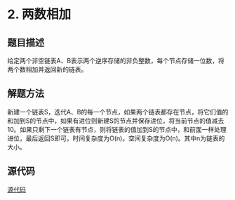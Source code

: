 # 2. 两数相加

## 题目描述

给定两个非空链表A、B表示两个逆序存储的非负整数，每个节点存储一位数，将两个数相加并返回新的链表。

## 解题方法

新建一个链表S，迭代A、B的每一个节点，如果两个链表都存在节点，将它们值的和加到S的节点中，如果有进位则新建S的节点并保存进位，将当前节点的值减去10。如果只剩下一个链表有节点，则将链表的值加到S的节点中，和前面一样处理进位，最后返回S即可。时间复杂度为O(n)。空间复杂度为O(n)。其中n为链表的大小。

## 源代码

[源代码](../src/2-add-two-numbers.cpp)
